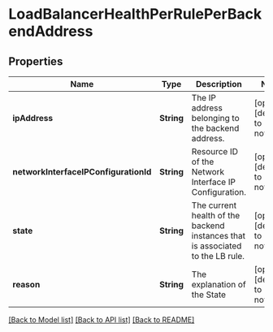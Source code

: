 # LoadBalancerHealthPerRulePerBackendAddress


## Properties
Name | Type | Description | Notes
------------ | ------------- | ------------- | -------------
**ipAddress** | **String** | The IP address belonging to the backend address. | [optional] [default to nothing]
**networkInterfaceIPConfigurationId** | **String** | Resource ID of the Network Interface IP Configuration. | [optional] [default to nothing]
**state** | **String** | The current health of the backend instances that is associated to the LB rule. | [optional] [default to nothing]
**reason** | **String** | The explanation of the State | [optional] [default to nothing]


[[Back to Model list]](../README.md#models) [[Back to API list]](../README.md#api-endpoints) [[Back to README]](../README.md)


